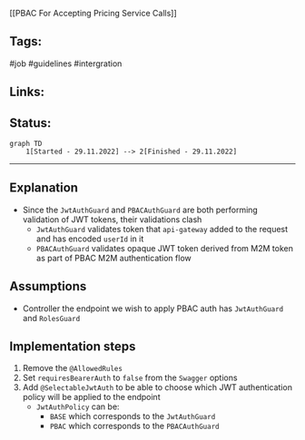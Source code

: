 [[PBAC For Accepting Pricing Service Calls]]

## Tags:
#job #guidelines #intergration 

## Links:

## Status:

```mermaid
graph TD
	1[Started - 29.11.2022] --> 2[Finished - 29.11.2022]
```

---
## Explanation
- Since the `JwtAuthGuard` and `PBACAuthGuard` are both performing validation of JWT tokens, their validations clash
	- `JwtAuthGuard` validates token that `api-gateway` added to the request and has encoded `userId` in it
	- `PBACAuthGuard` validates opaque JWT token derived from M2M token as part of PBAC M2M authentication flow

## Assumptions
- Controller the endpoint we wish to apply PBAC auth has `JwtAuthGuard` and `RolesGuard`

## Implementation steps
1) Remove the `@AllowedRules`
2) Set `requiresBearerAuth` to `false` from the `Swagger` options
3) Add `@SelectableJwtAuth` to be able to choose which JWT authentication policy will be applied to the endpoint
	- `JwtAuthPolicy` can be:
		- `BASE` which corresponds to the `JwtAuthGuard`
		- `PBAC` which corresponds to the `PBACAuthGuard`